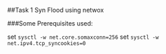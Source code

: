 ##Task 1 Syn Flood using netwox

###Some Prerequisites used:

set `sysctl -w net.core.somaxconn=256`
set `sysctl -w net.ipv4.tcp_syncookies=0`



